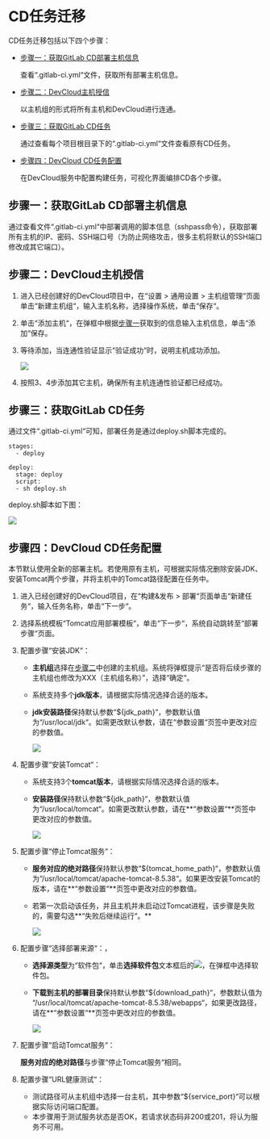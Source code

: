 # **CD任务迁移**<a name="devcloud_migration_0012"></a>

CD任务迁移包括以下四个步骤：

-   [步骤一：获取GitLab CD部署主机信息](#section182067617117)

    查看“.gitlab-ci.yml“文件，获取所有部署主机信息。

-   [步骤二：DevCloud主机授信](#section3526911714)

    以主机组的形式将所有主机和DevCloud进行连通。

-   [步骤三：获取GitLab CD任务](#section5417216614)

    通过查看每个项目根目录下的“.gitlab-ci.yml“文件查看原有CD任务。

-   [步骤四：DevCloud CD任务配置](#section3577221013)

    在DevCloud服务中配置构建任务，可视化界面编排CD各个步骤。


## **步骤一：获取GitLab CD部署主机信息**<a name="section182067617117"></a>

通过查看文件“.gitlab-ci.yml“中部署调用的脚本信息（sshpass命令），获取部署所有主机的IP、密码、SSH端口号（为防止网络攻击，很多主机将默认的SSH端口修改成其它端口）。

## **步骤二：DevCloud主机授信**<a name="section3526911714"></a>

1.  进入已经创建好的DevCloud项目中，在“设置  \>  通用设置  \>  主机组管理“页面单击“新建主机组“，输入主机名称，选择操作系统，单击“保存“。
2.  单击“添加主机“，在弹框中根据[步骤一](#section182067617117)获取到的信息输入主机信息，单击“添加“保存。
3.  等待添加，当连通性验证显示“验证成功“时，说明主机成功添加。

    ![](figures/GitLabCICDMigration_017_PCConnect.png)

4.  按照3、4步添加其它主机，确保所有主机连通性验证都已经成功。

## **步骤三：获取GitLab CD任务**<a name="section5417216614"></a>

通过文件“.gitlab-ci.yml“可知，部署任务是通过deploy.sh脚本完成的。

```
stages:
  - deploy

deploy:
  stage: deploy
  script:
  - sh deploy.sh
```

deploy.sh脚本如下图：

![](figures/GitLabCICDMigration_030_DeployScript.png)

## **步骤四：DevCloud CD任务配置**<a name="section3577221013"></a>

本节默认使用全新的部署主机。若使用原有主机，可根据实际情况删除安装JDK、安装Tomcat两个步骤，并将主机中的Tomcat路径配置在任务中。

1.  进入已经创建好的DevCloud项目，在“构建&发布  \>  部署“页面单击“新建任务“，输入任务名称，单击“下一步“。
2.  选择系统模板“Tomcat应用部署模板“，单击“下一步“，系统自动跳转至“部署步骤“页面。
3.  配置步骤“安装JDK“：
    -   **主机组**选择在[步骤二](#section3526911714)中创建的主机组。系统将弹框提示“是否将后续步骤的主机组也修改为XXX（主机组名称）”，选择“确定“。
    -   系统支持多个**jdk版本**，请根据实际情况选择合适的版本。
    -   **jdk安装路径**保持默认参数“$\{jdk\_path\}“，参数默认值为“/usr/local/jdk“。如需更改默认参数，请在“参数设置“页签中更改对应的参数值。

        ![](figures/GitLabCICDMigration_020_JDK.png)

4.  配置步骤“安装Tomcat“：
    -   系统支持3个**tomcat版本**，请根据实际情况选择合适的版本。
    -   **安装路径**保持默认参数“$\{jdk\_path\}“，参数默认值为“/usr/local/tomcat“。如需更改默认参数，请在**“参数设置“**页签中更改对应的参数值。

        ![](figures/GitLabCICDMigration_021_Tomcat.png)

5.  配置步骤“停止Tomcat服务“：
    -   **服务对应的绝对路径**保持默认参数“$\{tomcat\_home\_path\}“，参数默认值为“/usr/local/tomcat/apache-tomcat-8.5.38“。如果更改安装Tomcat的版本，请在**“参数设置“**页签中更改对应的参数值。
    -   若第一次启动该任务，并且主机并未启动过Tomcat进程，该步骤是失败的，需要勾选**“失败后继续运行“。**

        ![](figures/GitLabCICDMigration_022_KillTomcat.png)

6.  配置步骤“选择部署来源“：，
    -   **选择源类型**为“软件包“，单击**选择软件包**文本框后的![](figures/icon-浏览软件包.png)，在弹框中选择软件包。
    -   **下载到主机的部署目录**保持默认参数“$\{download\_path\}“，参数默认值为  “/usr/local/tomcat/apache-tomcat-8.5.38/webapps“，如果更改路径，请在**“参数设置“**页签中更改对应的参数值。

        ![](figures/GitLabCICDMigration_023_Package.png)

7.  配置步骤“启动Tomcat服务“：

    **服务对应的绝对路径**与步骤“停止Tomcat服务“相同。

8.  配置步骤“URL健康测试“：
    -   测试路径可从主机组中选择一台主机，其中参数“$\{service\_port\}“可以根据实际访问端口配置。
    -   本步骤用于测试服务状态是否OK，若请求状态码非200或201，将认为服务不可用。


